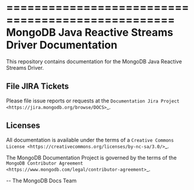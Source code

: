 ==================================================
MongoDB Java Reactive Streams Driver Documentation
==================================================

This repository contains documentation for the MongoDB Java Reactive
Streams Driver.

## File JIRA Tickets

Please file issue reports or requests at the `Documentation Jira Project
<https://jira.mongodb.org/browse/DOCS>`\_.

## Licenses

All documentation is available under the terms of a `Creative Commons
License <https://creativecommons.org/licenses/by-nc-sa/3.0/>`\_.

The MongoDB Documentation Project is governed by the terms of the
`MongoDB Contributor Agreement
<https://www.mongodb.com/legal/contributor-agreement>`\_.

-- The MongoDB Docs Team
